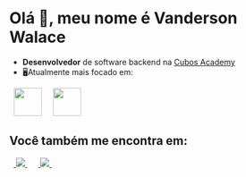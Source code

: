# Olá 👋, meu nome é Vanderson Walace
- **Desenvolvedor** de software backend na [Cubos Academy](https://cubos.academy/)
- 🖥Atualmente mais focado em:
<div style = "display: inline">
&nbsp;&nbsp;<img width='50' height='50' src="https://cdn.jsdelivr.net/gh/devicons/devicon/icons/javascript/javascript-original.svg" />&nbsp;&nbsp;
&nbsp;&nbsp;<img width='50' height='50' src="https://cdn.jsdelivr.net/gh/devicons/devicon/icons/nodejs/nodejs-original-wordmark.svg" />&nbsp;&nbsp;
</div>

## Você também me encontra em:
&nbsp;&nbsp;<a href="https://www.linkedin.com/in/vanderson-gama-vieira-315231282/">
<img src="https://img.shields.io/badge/LinkedIn-0077B5?style=for-the-badge&logo=linkedin&logoColor=white" />
</a>&nbsp;&nbsp;
&nbsp;&nbsp;<a href="">
<img src="https://img.shields.io/badge/Gmail-D14836?style=for-the-badge&logo=gmail&logoColor=white" />
</a>&nbsp;&nbsp;

<!--
**vandersonw/vandersonw** is a ✨ _special_ ✨ repository because its `README.md` (this file) appears on your GitHub profile.

Here are some ideas to get you started:

- 🔭 I’m currently working on ...
- 🌱 I’m currently learning ...
- 👯 I’m looking to collaborate on ...
- 🤔 I’m looking for help with ...
- 💬 Ask me about ...
- 📫 How to reach me: ...
- 😄 Pronouns: ...
- ⚡ Fun fact: ...
-->
